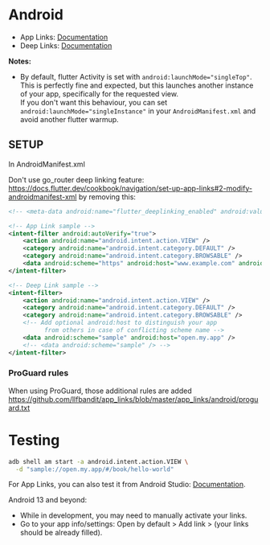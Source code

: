 # Android

- App Links: [Documentation](https://developer.android.com/training/app-links/verify-android-applinks)
- Deep Links: [Documentation](https://developer.android.com/training/app-links/deep-linking)

**Notes:**

- By default, flutter Activity is set with `android:launchMode="singleTop"`.
This is perfectly fine and expected, but this launches another instance of your app, specifically for the requested view.  
If you don't want this behaviour, you can set `android:launchMode="singleInstance"` in your `AndroidManifest.xml` and avoid another flutter warmup.

## SETUP

In AndroidManifest.xml

  Don't use go_router deep linking feature: https://docs.flutter.dev/cookbook/navigation/set-up-app-links#2-modify-androidmanifest-xml
  by removing this:
  ```xml
  <!-- <meta-data android:name="flutter_deeplinking_enabled" android:value="true" /> -->
  ```

```xml
<!-- App Link sample -->
<intent-filter android:autoVerify="true">
    <action android:name="android.intent.action.VIEW" />
    <category android:name="android.intent.category.DEFAULT" />
    <category android:name="android.intent.category.BROWSABLE" />
    <data android:scheme="https" android:host="www.example.com" android:pathPrefix="/foo" />
</intent-filter>

<!-- Deep Link sample -->
<intent-filter>
    <action android:name="android.intent.action.VIEW" />
    <category android:name="android.intent.category.DEFAULT" />
    <category android:name="android.intent.category.BROWSABLE" />
    <!-- Add optional android:host to distinguish your app
          from others in case of conflicting scheme name -->
    <data android:scheme="sample" android:host="open.my.app" />
    <!-- <data android:scheme="sample" /> -->
</intent-filter>
```

### ProGuard rules
When using ProGuard, those additional rules are added  
https://github.com/llfbandit/app_links/blob/master/app_links/android/proguard.txt

# Testing

```sh
adb shell am start -a android.intent.action.VIEW \
  -d "sample://open.my.app/#/book/hello-world"
```

For App Links, you can also test it from Android Studio: [Documentation](https://developer.android.com/studio/write/app-link-indexing#testindent).

Android 13 and beyond:
- While in development, you may need to manually activate your links.
- Go to your app info/settings: Open by default > Add link > (your links should be already filled).